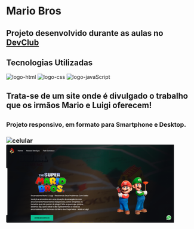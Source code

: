 <h1> Mario Bros</h1>

<h2>Projeto desenvolvido durante as aulas no <a href="https://rodolfomori.com.br/devclub">DevClub</a></h2>

<h2>Tecnologias Utilizadas</h2>

<img src="https://img.shields.io/badge/HTML5-E34F26?style=for-the-badge&logo=html5&logoColor=white" alt="logo-html" />

<img src="https://img.shields.io/badge/CSS3-1572B6?style=for-the-badge&logo=css3&logoColor=white" alt="logo-css"/>

<img src="https://img.shields.io/badge/JavaScript-F7DF1E?style=for-the-badge&logo=javascript&logoColor=black" alt="logo-javaScript"/>

<h2>Trata-se de um site onde é divulgado o trabalho que os irmãos Mario e Luigi oferecem!<h2>

<h3>Projeto responsivo, em formato para Smartphone e Desktop.<h3/>

<img src="https://github.com/Gleicekeli12/mario-bros/blob/master/img/capa-celular.PNG?raw=true" alt="celular" width="100"/>

<img src="https://github.com/Gleicekeli12/mario/blob/master/img/capa-pc.PNG?raw=true" alt="pc" width="450"/>
